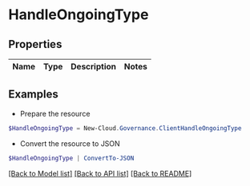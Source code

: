 # HandleOngoingType
## Properties

Name | Type | Description | Notes
------------ | ------------- | ------------- | -------------

## Examples

- Prepare the resource
```powershell
$HandleOngoingType = New-Cloud.Governance.ClientHandleOngoingType 
```

- Convert the resource to JSON
```powershell
$HandleOngoingType | ConvertTo-JSON
```

[[Back to Model list]](../README.md#documentation-for-models) [[Back to API list]](../README.md#documentation-for-api-endpoints) [[Back to README]](../README.md)

